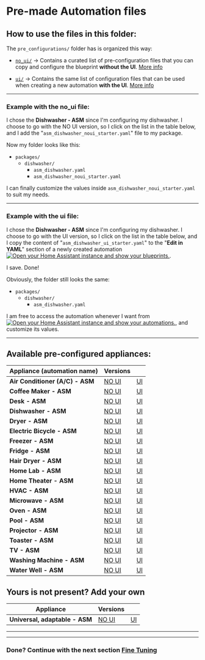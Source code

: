 # **Pre-made Automation files**

## How to use the files in this folder:
The `pre_configurations/` folder has is organized this way:
- [`no_ui/`](./no_ui/) -> Contains a curated list of pre-configuration files that you can copy and configure the blueprint **without the UI**. [More info](./no_ui/README.md)

- [`ui/`](./ui/) -> Contains the same list of configuration files that can be used when creating a new automation **with the UI**. [More info](./ui/README.md)


---
### **Example with the no_ui file:**
I chose the **Dishwasher - ASM** since I'm configuring my dishwasher. I choose to go with the NO UI version, so I click on the list in the table below, and I add the "`asm_dishwasher_noui_starter.yaml`" file to my package.

Now my folder looks like this:
- `packages/`
  - `dishwasher/`
    - `asm_dishwasher.yaml`
    - `asm_dishwasher_noui_starter.yaml`

I can finally customize the values inside `asm_dishwasher_noui_starter.yaml` to suit my needs.

---
### **Example with the ui file:**
I chose the **Dishwasher - ASM** since I'm configuring my dishwasher. I choose to go with the UI version, so I click on the list in the table below, and I copy the content of "`asm_dishwasher_ui_starter.yaml`" to the "**Edit in YAML**" section of a newly created automation [![Open your Home Assistant instance and show your blueprints.](https://my.home-assistant.io/badges/blueprints.svg)](https://my.home-assistant.io/redirect/blueprints/).

I save. Done!

Obviously, the folder still looks the same:
- `packages/`
  - `dishwasher/`
    - `asm_dishwasher.yaml`

I am free to access the automation whenever I want from [![Open your Home Assistant instance and show your automations.](https://my.home-assistant.io/badges/automations.svg)](https://my.home-assistant.io/redirect/automations/), and customize its values.


---

## Available pre-configured appliances:


| Appliance (automation name) | Versions||
|---|---|---|
|**Air Conditioner (A/C) - ASM**| [NO UI](./no_ui/asm_air_conditioner_noui_starter.yaml) | [UI](./ui/asm_air_conditioner_ui_starter.yaml) |
|**Coffee Maker - ASM**|  [NO UI](./no_ui/asm_coffee_maker_noui_starter.yaml) | [UI](./ui/asm_coffee_maker_ui_starter.yaml) |
|**Desk - ASM**|  [NO UI](./no_ui/asm_desk_noui_starter.yaml) | [UI](./ui/asm_desk_ui_starter.yaml) |
|**Dishwasher - ASM**|  [NO UI](./no_ui/asm_dishwasher_noui_starter.yaml) | [UI](./ui/asm_dishwasher_ui_starter.yaml) |
|**Dryer - ASM**|  [NO UI](./no_ui/asm_dryer_noui_starter.yaml) | [UI](./ui/asm_dryer_ui_starter.yaml)|
|**Electric Bicycle - ASM**|  [NO UI](./no_ui/asm_electric_bicycle_noui_starter.yaml) | [UI](./ui/asm_electric_bicycle_ui_starter.yaml) |
|**Freezer - ASM**|  [NO UI](./no_ui/asm_freezer_noui_starter.yaml) | [UI](./ui/asm_freezer_ui_starter.yaml) |
|**Fridge - ASM**|  [NO UI](./no_ui/asm_fridge_noui_starter.yaml) | [UI](./ui/asm_fridge_ui_starter.yaml) |
|**Hair Dryer - ASM**|  [NO UI](./no_ui/asm_hair_dryer_noui_starter.yaml) | [UI](./ui/asm_hair_dryer_ui_starter.yaml) |
|**Home Lab - ASM**|  [NO UI](./no_ui/asm_home_lab_noui_starter.yaml) | [UI](./ui/asm_home_lab_ui_starter.yaml) |
|**Home Theater - ASM**|  [NO UI](./no_ui/asm_home_theater_noui_starter.yaml) | [UI](./ui/asm_home_theater_ui_starter.yaml) |
|**HVAC - ASM**|  [NO UI](./no_ui/asm_hvac_noui_starter.yaml) | [UI](./ui/asm_hvac_ui_starter.yaml) |
|**Microwave - ASM**|  [NO UI](./no_ui/asm_microwave_noui_starter.yaml) | [UI](./ui/asm_microwave_ui_starter.yaml) |
|**Oven - ASM**|  [NO UI](./no_ui/asm_oven_noui_starter.yaml) | [UI](./ui/asm_oven_ui_starter.yaml) |
|**Pool - ASM**|  [NO UI](./no_ui/asm_pool_noui_starter.yaml) | [UI](./ui/asm_pool_ui_starter.yaml) |
|**Projector - ASM**|  [NO UI](./no_ui/asm_projector_noui_starter.yaml) | [UI](./ui/asm_projector_ui_starter.yaml) |
|**Toaster - ASM**|  [NO UI](./no_ui/asm_toaster_noui_starter.yaml) | [UI](./ui/asm_toaster_ui_starter.yaml) |
|**TV - ASM**|  [NO UI](./no_ui/asm_tv_noui_starter.yaml) | [UI](./ui/asm_tv_ui_starter.yaml) |
|**Washing Machine - ASM**|  [NO UI](./no_ui/asm_washing_machine_noui_starter.yaml) | [UI](./ui/asm_washing_machine_ui_starter.yaml) |
|**Water Well - ASM**|  [NO UI](./no_ui/asm_water_well_noui_starter.yaml) | [UI](./ui/asm_water_well_ui_starter.yaml) |

## Yours is not present? Add your own
| Appliance | Versions||
|---|---|---|
|**Universal, adaptable - ASM**|  [NO UI](./no_ui/asm_your_appliance_name_noui_starter.yaml) | [UI](./ui/asm_your_appliance_name_ui_starter.yaml)|

---
---
### Done? Continue with the next section [Fine Tuning](../../README.md#🪛-fine-tuning-the-automation)